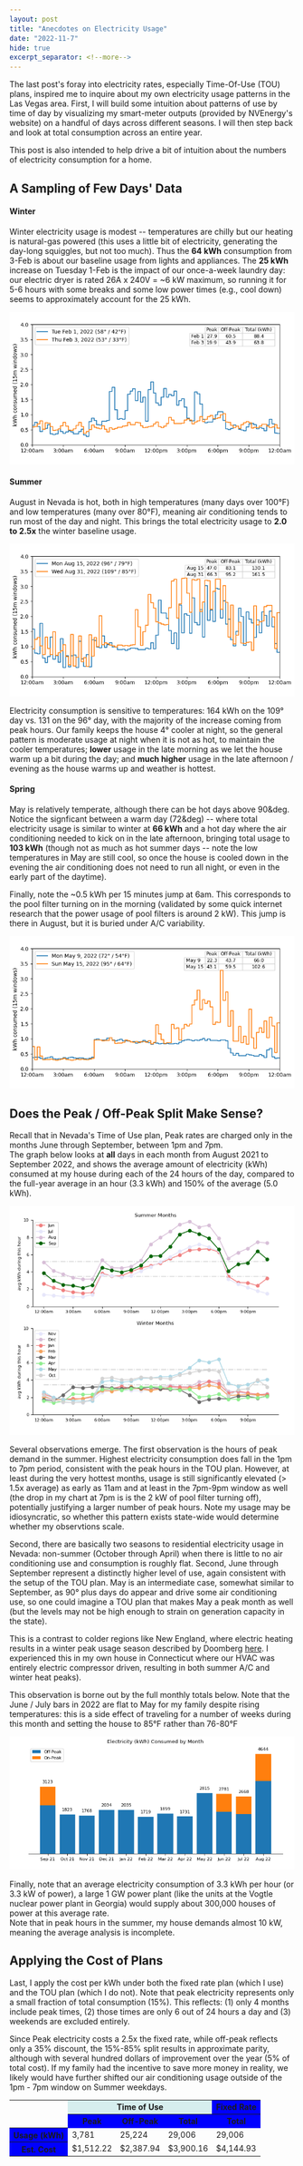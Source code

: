 ```yaml
---
layout: post
title: "Anecdotes on Electricity Usage"
date: "2022-11-7"
hide: true
excerpt_separator: <!--more-->
---
```

The last post's foray into electricity rates, especially Time-Of-Use (TOU) plans, inspired me to inquire about my own electricity usage patterns 
in the Las Vegas area.  First, I will build some intuition about patterns of use by time of day by visualizing my smart-meter outputs (provided by 
NVEnergy's website) on a handful of days across different seasons.   I will then step back and look at total consumption across an entire year. 
<!--more-->
This post is also intended to help drive a bit of intuition about the numbers of electricity consumption for a home.

## A Sampling of Few Days' Data

#### Winter
Winter electricity usage is modest -- temperatures are chilly but our heating is natural-gas powered (this uses a little bit of electricity, generating
the day-long squiggles, but not too much).  Thus the **64 kWh** consumption from 3-Feb is about our baseline usage from lights and appliances.
The **25 kWh** increase on Tuesday 1-Feb is the impact of our once-a-week laundry day: our electric dryer is rated 26A x 240V = ~6 kW maximum, 
so running it for 5-6 hours with some breaks and some low power times (e.g., cool down) seems to approximately account for the 25 kWh.

![February Usage](/assets/images/post2_usage_Feb.png)

#### Summer
August in Nevada is hot, both in high temperatures (many days over 100&deg;F) and low temperatures (many over 80&deg;F), meaning air conditioning 
tends to run most of the day and night.  This brings the total electricity usage to **2.0 to 2.5x** the winter baseline usage. 

![August Usage](/assets/images/post2_usage_Aug.png)

Electricity consumption is sensitive to temperatures: 164 kWh on the 109&deg; day vs. 131 on the 96&deg; day, with the majority of the increase 
coming from peak hours.  Our family keeps the house 4&deg; cooler at night, so the general pattern is moderate usage at night when it is not as hot, 
to maintain the cooler temperatures; **lower** usage in the late morning as we let the house warm up a bit during the day; and **much higher** usage 
in the late afternoon / evening as the house warms up and weather is hottest.

#### Spring
May is relatively temperate, although there can be hot days above 90&deg.   Notice the signficant between a warm day (72&deg) -- where total 
electricity usage is similar to winter at **66 kWh** and a hot day where the air conditioning needed to kick on in the late afternoon, bringing total 
usage to **103 kWh** (though not as much as hot summer days -- note the low temperatures in May are still cool, so once the house is cooled down in the
evening the air conditioning does not need to run all night, or even in the early part of the daytime).

Finally, note the ~0.5 kWh per 15 minutes jump at 6am.  This corresponds to the pool filter turning on in the morning (validated by some quick internet
research that the power usage of pool filters is around 2 kW).  This jump is there in August, but it is buried under A/C variability.

![May Usage](/assets/images/post2_usage_May.png)

## Does the Peak / Off-Peak Split Make Sense? 

Recall that in Nevada's Time of Use plan, Peak rates are charged only in the months June through September, between 1pm and 7pm.   
The graph below looks at **all** days in each month from August 2021 to September 2022, and shows the average amount of electricity (kWh) consumed
at my house during each of the 24 hours of the day, compared to the full-year average in an hour (3.3 kWh) and 150% of the average (5.0 kWh).   

![Monthly Usage](/assets/images/post2_average_usage_by_hour.png)

Several observations emerge.  The first observation is the hours of peak demand in the summer.  Highest electricity consumption does 
fall in the 1pm to 7pm period, consistent with the peak hours in the TOU plan.   However, at least during the very hottest months, usage is still 
significantly elevated (> 1.5x average) as early as 11am and at least in the 7pm-9pm window as well (the drop in my chart at 7pm is is the 2 kW of pool
filter turning off), potentially justifying a larger number of peak hours.  Note my usage may be idiosyncratic, so whether this pattern exists 
state-wide would determine whether my observtions scale. 

Second, there are basically two seasons to residential electricity usage in Nevada: non-summer (October through April) 
when there is little to no air conditioning use and consumption is roughly flat.  Second, June through September represent a distinctly higher level of 
use, again consistent with the setup of the TOU plan.   May is an intermediate case, somewhat similar to September, as 90&deg; plus 
days do appear and drive some air conditioning use, so one could imagine a TOU plan that makes May a peak month as well 
(but the levels may not be high enough to strain on generation capacity in the state).  

This is a contrast to colder regions like New England, where electric heating results in a winter peak usage season described by Doomberg 
[here](https://doomberg.substack.com/p/new-england-is-an-energy-crisis-waiting).  I experienced this in my own house in Connecticut where 
our HVAC was entirely electric compressor driven, resulting in both summer A/C and winter heat peaks).  

This observation is borne out by the full monthly totals below.   Note that the June / July bars in 2022 are flat to May for my family despite rising 
temperatures: this is a side effect of traveling for a number of weeks during this month and setting the house to 85&deg;F rather than 76-80&deg;F

![Monthly Usage](/assets/images/post2_monthly_usage_TOU.png)

Finally, note that an average electricity consumption of 3.3 kWh per hour (or 3.3 kW of power), a large 1 GW power plant 
(like the units at the Vogtle nuclear power plant in Georgia) would supply about 300,000 houses of power at this average rate.  
Note that in peak hours in the summer, my house demands almost 10 kW, meaning the average analysis is incomplete. 

## Applying the Cost of Plans

Last, I apply the cost per kWh under both the fixed rate plan (which I use) and the TOU plan (which I do not). 
Note that peak electricity represents only a small fraction of total consumption (15%).  This reflects: (1) only 4 months include peak times, 
(2) those times are only 6 out of 24 hours a day and (3) weekends are excluded entirely.  

Since Peak electricity costs a 2.5x the fixed rate, while off-peak reflects only a 35% discount, the 15%-85% split results in approximate parity, 
although with several hundred dollars of improvement over the year (5% of total cost).   If my family had the incentive to save more money in reality,
we likely would have further shifted our air conditioning usage outside of the 1pm - 7pm window on Summer weekdays. 

<table>
    <col> <colgroup span="3"></colgroup> <colgroup span ="1"></colgroup>
    <tr>
        <td rowspan="2"></td>
        <th colspan="3" scope ="colgroup" style="background-color: #D6EEEE">Time of Use</th>
        <th colspan="1" scope ="colgroup" style="background-color: blue">Fixed Rate</th>
    </tr>
    <tr>
        <th scope="col" style="background-color: blue">Peak</th> 
        <th scope="col" style="background-color: blue">Off-Peak</th> 
        <th scope="col" style="background-color: blue">Total</th> 
        <th scope="col" style="background-color: blue">Total</th>
    </tr>
    <tr>
        <th scope="row" style="background-color: blue">Usage (kWh)</th> <td>3,781</td> <td>25,224</td> <td>29,006</td> <td>29,006</td>
    </tr>
    <tr>
        <th scope="row" style="background-color: blue">Est. Cost</th> <td>$1,512.22</td> <td>$2,387.94</td> <td>$3,900.16</td> <td>$4,144.93</td>
    </tr>
</table>

